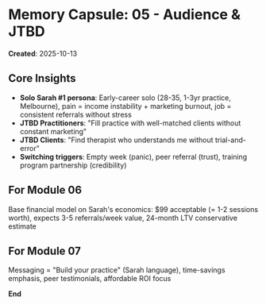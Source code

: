 # Memory Capsule: 05 - Audience & JTBD

**Created**: 2025-10-13

## Core Insights
- **Solo Sarah #1 persona**: Early-career solo (28-35, 1-3yr practice, Melbourne), pain = income instability + marketing burnout, job = consistent referrals without stress
- **JTBD Practitioners**: "Fill practice with well-matched clients without constant marketing"
- **JTBD Clients**: "Find therapist who understands me without trial-and-error"
- **Switching triggers**: Empty week (panic), peer referral (trust), training program partnership (credibility)

## For Module 06
Base financial model on Sarah's economics: $99 acceptable (= 1-2 sessions worth), expects 3-5 referrals/week value, 24-month LTV conservative estimate

## For Module 07
Messaging = "Build your practice" (Sarah language), time-savings emphasis, peer testimonials, affordable ROI focus

**End**









